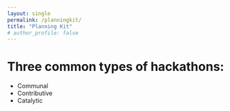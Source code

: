 ```yaml
---
layout: single
permalink: /planningkit/
title: "Planning Kit"
# author_profile: false
---
```


# Three common types of hackathons:
* Communal
* Contributive
* Catalytic
